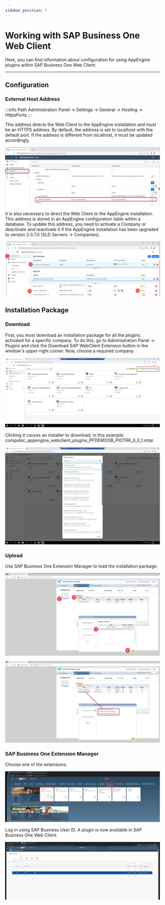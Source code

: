 ```yaml
---
sidebar_position: 7
---
```


# Working with SAP Business One Web Client

Here, you can find information about configuration for using AppEngine plugins within SAP Business One Web Client.

---

## Configuration

### External Host Address

:::info Path
    Administration Panel → Settings → General → Hosting → HttpsPorts
:::

This address directs the Web Client to the AppEngine installation and must be an HTTPS address. By default, the address is set to localhost with the default port. If the address is different from localhost, it must be updated accordingly.

![External Host](./media/working-with-sap-business-one-web-client/external-host-address.webp)

It is also necessary to direct the Web Client to the AppEngine installation. This address is stored in an AppEngine configuration table within a database. To update this address, you need to activate a Company or deactivate and reactivate it if the AppEngine installation has been upgraded to version 2.0.7.0 (SLD Servers → Companies).

![Activate Database](./media/working-with-sap-business-one-web-client/ae-activate-database.webp)

## Installation Package

### Download

First, you must download an installation package for all the plugins activated for a specific company. To do this, go to Administration Panel → Plugins and click the Download SAP WebClient Extension button in the window's upper-right corner. Now, choose a required company.

![Plugins](./media/working-with-sap-business-one-web-client/plugins.webp)

Clicking it causes an installer to download, in this example: computec_appengine_webclient_plugins_PFDEMOGB_PIOTRK_0_0_1.mtar.

![Plugins](./media/working-with-sap-business-one-web-client/plugins-2.webp)

### Upload

Use SAP Business One Extension Manager to load the installation package:

![Extension Manager](./media/working-with-sap-business-one-web-client/extension-manager.webp)

![Successfull Extension Update](./media/working-with-sap-business-one-web-client/successful-extention-update.webp)

### SAP Business One Extension Manager

Choose one of the extensions:

![Extension](./media/working-with-sap-business-one-web-client/extensions.webp)

Log in using SAP Business User ID. A plugin is now available in SAP Business One Web Client.

![Web Client](./media/working-with-sap-business-one-web-client/web-client.webp)
